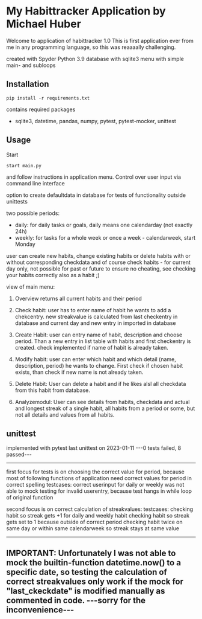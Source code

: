 # My Habittracker Application by Michael Huber

Welcome to application of habittracker 1.0
This is first application ever from me in any programming language, so this was reaaaally challenging.

created with Spyder Python 3.9
database with sqlite3
menu with simple main- and subloops

## Installation

```shell
pip install -r requirements.txt
```
contains required packages
- sqlite3, datetime, pandas, numpy, pytest, pytest-mocker, unittest

## Usage

Start

```shell
start main.py
```

and follow instructions in application menu.
Control over user input via command line interface

option to create defaultdata in database for tests of functionality outside unittests

two possible periods:
- daily: for daily tasks or goals, daily means one calendarday (not exactly 24h)
- weekly: for tasks for a whole week or once a week - calendarweek, start Monday

user can create new habits, change existing habits or delete habits with or without corresponding checkdata
and of course check habits - for current day only, not possible for past or future to ensure no cheating,
see checking your habits correctly also as a habit ;)

view of main menu:


1) Overview returns all current habits and their period

2) Check habit: user has to enter name of habit he wants to add a chekcentry. new streakvalue is calculated from last checkentry in database
    and current day and new entry in imported in database

3) Create Habit: user can entry name of habit, description and choose period. Than a new entry in list table with habits and first checkentry is created.
    check implemented if name of habit is already taken.
    
4) Modify habit: user can enter which habit and which detail (name, description, period) he wants to change. First check if chosen habit exists, 
    than check if new name is not already taken.
    
5) Delete Habit: User can delete a habit and if he likes alsl all checkdata from this habit from database.

6) Analyzemodul: User can see details from habits, checkdata and actual and longest streak of a single habit, all habits from a period or some, but
    not all details and values from all habits. 



## unittest
implemented with pytest
last unittest on 2023-01-11
---0 tests failed, 8 passed---

-------------------------------------------------------------------
first focus for tests is on choosing the correct value for period, 
because most of following functions of application need correct values for period in correct spelling
testcases: correct userinput for daily or weekly
was not able to mock testing for invalid userentry,
because test hangs in while loop of original function

second focus is on correct calculation of streakvalues:
testcases:
checking habit so streak gets +1 for daily and weekly habit
checking habit so streak gets set to 1 because outside of correct period
checking habit twice on same day or within same calendarweek so streak stays at same value

------------------------------------------------------------------------
IMPORTANT:
Unfortunately I was not able to mock the builtin-function datetime.now() to a specific date, 
so testing the calculation of correct streakvalues only work if the mock for "last_ckeckdate"
is modified manually as commented in code. 
---sorry for the inconvenience---
------------------------------------------------------------------------
